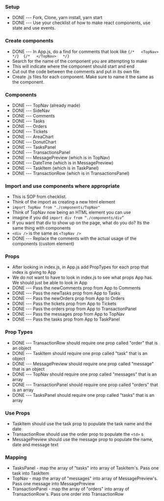 ### Setup
* DONE --- Fork, Clone, yarn install, yarn start
* DONE --- Use your checklist of how to make react components, use state and use events.

### Create components
* DONE --- In App.js, do a find for comments that look like `{/*   <TopNav>   */}  {/*   </TopNav>   */}`
* Search for the name of the component you are attempting to make
* This will indicate where the component should start and end
* Cut out the code between the comments and put in its own file
* Create .js files for each component. Make sure to name it the same as the component.

### Components
* DONE --- TopNav (already made)
* DONE --- SideNav
* DONE --- Comments
* DONE --- Tasks
* DONE --- Orders
* DONE --- Tickets
* DONE --- AreaChart
* DONE --- DonutChart
* DONE --- TasksPanel
* DONE --- TransactionsPanel
* DONE --- MessagePreview (which is in TopNav)
* DONE --- DateTime (which is in MessagePreview)
* DONE --- TaskItem (which is in TaskPanel)
* DONE --- TransactionRow (which is in TransactionsPanel)

### Import and use components where appropriate
* This is SOP from checklist.
* Think of the import as creating a new html element
* `import TopNav from "./components/TopNav"`
* Think of TopNav now being an HTML element you can use
* imagine if you did `import div from “./components/div”`
* If you want that div to show up on the page, what do you do? Its the same thing with components
* `<div />` is the same as `<TopNav />`
* DONE --- Replace the comments with the actual usage of the components (custom element)

### Props
* After looking in index.js, in App.js add PropTypes for each prop that index is giving to App
* We do not want to have to look in index.js to see what props App has. We should just be able to look in App
* DONE --- Pass the newComments prop from App to Comments
* DONE --- Pass the newTasks prop from App to Tasks
* DONE --- Pass the newOrders prop from App to Orders
* DONE --- Pass the tickets prop from App to Tickets
* DONE --- Pass the orders prop from App to TransactionPanel
* DONE --- Pass the messages prop from App to TopNav
* DONE --- Pass the tasks prop from App to TaskPanel

### Prop Types
* DONE --- TransactionRow should require one prop called "order" that is an object
* DONE --- TaskItem should require one prop called "task" that is an object
* DONE --- MessagePreview should require one prop called "message" that is an object
* DONE --- TopNav should require one prop called "messages" that is an array
* DONE --- TransactionPanel should require one prop called "orders" that is an array
* DONE --- TasksPanel should require one prop called "tasks" that is an array

### Use Props
* TaskItem should use the task prop to populate the task name and the date
* TransactionRow should use the order prop to populate the `<td>` s
* MessagePreview should use the message prop to populate the name, date and message text

### Mapping
* TasksPanel - map the array of "tasks" into array of TaskItem's. Pass one task into TaskItem
* TopNav - map the array of "messages" into array of MessagePreview's. Pass one message into MessagePreview
* TransactionPanel - map the array of "orders" into array of TransactionRow's. Pass one order into TransactionRow
